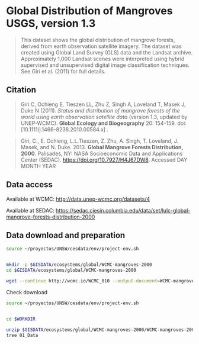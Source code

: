 # Global Distribution of Mangroves USGS, version 1.3

> This dataset shows the global distribution of mangrove forests, derived from earth observation satellite imagery. The dataset was created using Global Land Survey (GLS) data and the Landsat archive. Approximately 1,000 Landsat scenes were interpreted using hybrid supervised and unsupervised digital image classification techniques. See Giri et al. (2011) for full details.


## Citation

> Giri C, Ochieng E, Tieszen LL, Zhu Z, Singh A, Loveland T, Masek J, Duke N (2011). *Status and distribution of mangrove forests of the world using earth observation satellite data* (version 1.3, updated by UNEP-WCMC). **Global Ecology and Biogeography** 20: 154-159. doi: [10.1111/j.1466-8238.2010.00584.x] .

> Giri, C., E. Ochieng, L.L.Tieszen, Z. Zhu, A. Singh, T. Loveland, J. Masek, and N. Duke. 2013. **Global Mangrove Forests Distribution, 2000**. Palisades, NY: NASA Socioeconomic Data and Applications Center (SEDAC). https://doi.org/10.7927/H4J67DW8. Accessed DAY MONTH YEAR


## Data access
Available at WCMC:
http://data.unep-wcmc.org/datasets/4

Available at SEDAC:
https://sedac.ciesin.columbia.edu/data/set/lulc-global-mangrove-forests-distribution-2000


## Data download and preparation

```sh
source ~/proyectos/UNSW/cesdata/env/project-env.sh


mkdir -p $GISDATA/ecosystems/global/WCMC-mangroves-2000
cd $GISDATA/ecosystems/global/WCMC-mangroves-2000

wget --continue http://wcmc.io/WCMC_010 --output-document=WCMC-mangroves-2000.zip

```

Check download
```sh
source ~/proyectos/UNSW/cesdata/env/project-env.sh


cd $WORKDIR

unzip $GISDATA/ecosystems/global/WCMC-mangroves-2000/WCMC-mangroves-2000.zip
tree 01_Data


```
